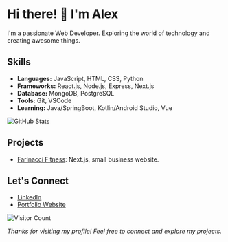 <!-- Header -->
# Hi there! 👋 I'm Alex

<!-- Introduction -->
I'm a passionate Web Developer. Exploring the world of technology and creating awesome things.

<!-- Skills -->
## Skills
- **Languages:** JavaScript, HTML, CSS, Python
- **Frameworks:** React.js, Node.js, Express, Next.js
- **Database:** MongoDB, PostgreSQL
- **Tools:** Git, VSCode
- **Learning:** Java/SpringBoot, Kotlin/Android Studio, Vue

<!-- GitHub Stats -->
![GitHub Stats](https://github-readme-stats.vercel.app/api?username=ACwolf55&show_icons=true&hide=contribs)
  
<!-- Projects -->
## Projects
- [Farinacci Fitness](https://github.com/ACwolf55/farinacci_fitness): Next.js, small business website.

<!-- Social Links -->
## Let's Connect
- [LinkedIn](https://www.linkedin.com/in/alexander-crowe-dev/)
- [Portfolio Website](https://alexcrowe-dev.xyz/)

<!-- Visitor Counter -->
![Visitor Count](https://profile-counter.glitch.me/ACwolf55/count.svg)


<!-- Footer -->
*Thanks for visiting my profile! Feel free to connect and explore my projects.*

